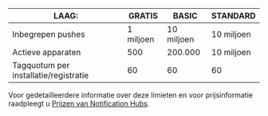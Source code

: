 
| LAAG: | GRATIS | BASIC | STANDARD |
| --- | --- | --- | --- |
| Inbegrepen pushes |1 miljoen |10 miljoen |10 miljoen |
| Actieve apparaten |500 |200.000 | 10 miljoen |
| Tagquotum per installatie/registratie |60 |60 |60 |

Voor gedetailleerdere informatie over deze limieten en voor prijsinformatie raadpleegt u [Prijzen van Notification Hubs](https://azure.microsoft.com/pricing/details/notification-hubs/). 


